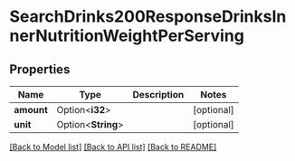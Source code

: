 # SearchDrinks200ResponseDrinksInnerNutritionWeightPerServing

## Properties

Name | Type | Description | Notes
------------ | ------------- | ------------- | -------------
**amount** | Option<**i32**> |  | [optional]
**unit** | Option<**String**> |  | [optional]

[[Back to Model list]](../README.md#documentation-for-models) [[Back to API list]](../README.md#documentation-for-api-endpoints) [[Back to README]](../README.md)


